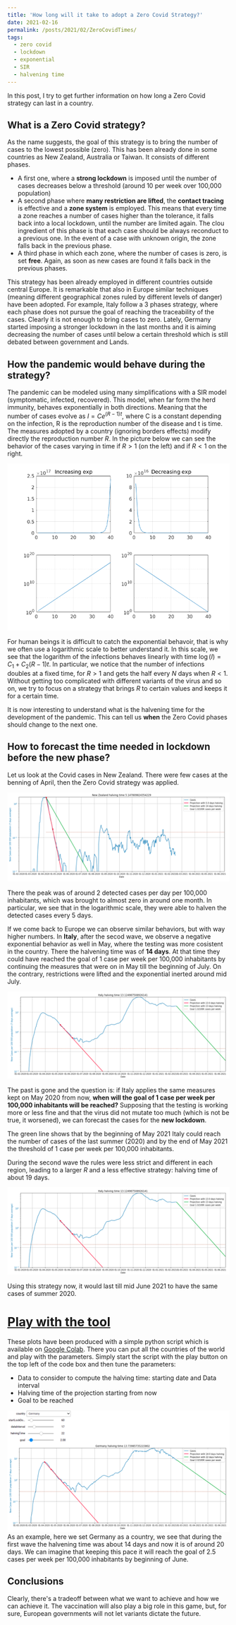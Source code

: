 ```yaml
---
title: 'How long will it take to adopt a Zero Covid Strategy?'
date: 2021-02-16
permalink: /posts/2021/02/ZeroCovidTimes/
tags:
  - zero covid
  - lockdown
  - exponential
  - SIR
  - halvening time
---
```


In this post, I try to get further information on how long a Zero Covid strategy can last in a country.

## What is a Zero Covid strategy?
As the name suggests, the goal of this strategy is to bring the number of cases to the lowest possible (zero). This has been already done in some countries as New Zealand, Australia or Taiwan.
It consists of different phases. 
 * A first one, where a **strong lockdown** is imposed until the number of cases decreases below a threshold (around 10 per week over 100,000 population)
 * A second phase where **many restriction are lifted**, the **contact tracing** is effective and a **zone system** is employed. This means that every time a zone reaches a number of cases higher than the tolerance, it falls back into a local lockdown, until the number are limited again. The clou ingredient of this phase is that each case should be always reconduct to a previous one. In the event of a case with unknown origin, the zone falls back in the previous phase.
 * A third phase in which each zone, where the number of cases is zero, is set **free**. Again, as soon as new cases are found it falls back in the previous phases.

This strategy has been already employed in different countries outside central Europe. It is remarkable that also in Europe similar techniques (meaning different geographical zones ruled by different levels of danger) have been adopted. For example, Italy follow a 3 phases strategy, where each phase does not pursue the goal of reaching the traceability of the cases. Clearly it is not enough to bring cases to zero. Lately, Germany started imposing a stronger lockdown in the last months and it is aiming decreasing the number of cases until below a certain threshold which is still debated between government and Lands.

## How the pandemic would behave during the strategy?
The pandemic can be modeled using many simplifications with a SIR model (symptomatic, infected, recovered). This model, when far form the herd immunity, behaves exponentially in both directions. Meaning that the number of cases evolve as $I=Ce^{(R-1)t}$, where C is a constant depending on the infection, R is the reproduction number of the disease and t is time. The measures adopted by a country (ignoring borders effects) modify directly the reproduction number $R$. In the picture below we can see the behavior of the cases varying in time if $R>1$ (on the left) and if $R < 1$ on the right. 

![Exponential Behavior](/images/postCovid/exponential.png)

For human beings it is difficult to catch the exponential behavoir, that is why we often use a logarithmic scale to better understand it. In this scale, we see that the logarithm of the infections behaves linearly with time $\log (I) = C_1+ C_2(R-1)t$. In particular, we notice that the number of infections doubles at a fixed time, for $R>1$ and gets the half every $N$ days when $R <1$. Without getting too complicated with different variants of the virus and so on, we try to focus on a strategy that brings $R$ to certain values and keeps it for a certain time.

It is now interesting to understand what is the halvening time for the development of the pandemic. This can tell us **when** the Zero Covid phases should change to the next one. 

## How to forecast the time needed in lockdown before the new phase?

Let us look at the Covid cases in New Zealand. There were few cases at the benning of April, then the Zero Covid strategy was applied. 

![New Zealand cases](/images/postCovid/HalveningNewZealand.png)

There the peak was of around 2 detected cases per day per 100,000 inhabitants, which was brought to almost zero in around one month. In particular, we see that in the logarithmic scale, they were able to halven the detected cases every 5 days. 

If we come back to Europe we can observe similar behaviors, but with way higher numbers. 
In **Italy**, after the secod wave, we observe a negative exponential  behavior as well in May, where the testing was more cosistent in the country. There the halvening time was of **14 days**. At that time they could have reached the goal of 1 case per week per 100,000 inhabitants by continuing the measures that were on in May till the beginning of July. On the contrary, restrictions were lifted and the exponential inerted around mid July.

![Italy first wave](/images/postCovid/HalveningItalyFirstWave.png) 

The past is gone and the question is: if Italy applies the same measures kept on May 2020 from now, **when will the goal of 1 case per week per 100,000 inhabitants will be reached?** 
Supposing that the testing is working more or less fine and that the virus did not mutate too much (which is not be true, it worsened), we can forecast the cases for the **new lockdown**. 

The green line shows that by the beginning of May 2021 Italy could reach the number of cases of the last summer (2020) and by the end of May 2021 the threshold of 1 case per week per 100,000 inhabitants. 

During the second wave the rules were less strict and different in each region, leading to a larger $R$ and a less effective strategy: halving time of about 19 days. 

![Italy first wave](/images/postCovid/HalveningItalyFirstWave.png) 

Using this strategy now, it would last till mid June 2021 to have the same cases of summer 2020.

# [Play with the tool](https://colab.research.google.com/drive/1G7Dn1z8CfkhTtbK8YvlVdakc2yz3qzmm?usp=sharing)
These plots have been produced with a simple python script which is available on [Google Colab](https://colab.research.google.com/drive/1G7Dn1z8CfkhTtbK8YvlVdakc2yz3qzmm?usp=sharing). 
There you can put all the countries of the world and play with the parameters. Simply start the script with the play button on the top left of the code box and then tune the parameters:
 * Data to consider to compute the halving time: starting date and Data interval
 * Halving time of the projection starting from now
 * Goal to be reached

![Germany cases](/images/postCovid/HalveningGermany.png)
As an example, here we set Germany as a country, we see that during the first wave the halvening time was about 14 days and now it is of around 20 days. We can imagine that keeping this pace it will reach the goal of 2.5 cases per week per 100,000 inhabitants by beginning of June. 

## Conclusions
Clearly, there's a tradeoff between what we want to achieve and how we can achieve it. The vaccination will also play a big role in this game, but, for sure, European governments will not let variants dictate the future.

